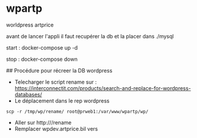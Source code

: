 # wpartp

worldpress artprice

avant de lancer l'appli il faut recupérer la db et la placer dans ./mysql

start  : docker-compose up -d

stop :  docker-compose down 


## Procédure pour récreer la DB wordpress

* Telecharger le script rename sur : https://interconnectit.com/products/search-and-replace-for-wordpress-databases/
* Le déplacement dans le rep wordpress
```
scp -r /tmp/wp/rename/ root@prweb1:/var/www/wpartp/wp/
```
* Aller sur http://<host>/rename
* Remplacer wpdev.artprice.bil vers <host>
 
 
